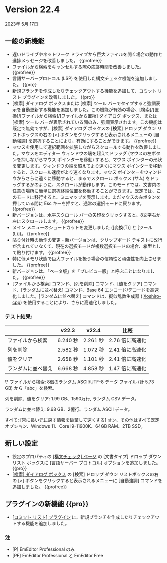 # Version 22.4

2023年 5月 17日

## 一般の新機能

- 遅いドライブやネットワーク ドライブから巨大ファイルを開く場合の動作と進捗メッセージを改善しました。 {{profree}}
- ファイルから検索をキャンセルする際の応答時間を改善しました。 {{profree}}
- 言語サーバープロトコル (LSP) を使用した構文チェック機能を追加しました。 {{pro}}
- 新規ブランチを作成したりチェックアウトする機能を追加して、コミット リスト プラグインを改善しました。 {{pro}}
- \[検索\] ダイアログ ボックスまたは \[検索\] ツール バーでタイプすると強調表示を自動更新する機能を追加しました。この機能が有効の場合、\[検索\]/\[置換\]/\[ファイルから検索\]/\[ファイルから置換\] ダイアログ ボックス、または \[検索\] ツール バーが表示されている間のみ、強調表示されます。この機能は既定で無効ですが、\[検索\] ダイアログ ボックスの \[検索\] ドロップ ダウン リストボックスの右の \[>\] ボタンをクリックすると表示されるメニューの \[自動強調\] を選択することにより、有効にすることができます。 {{profree}}
- マウスを使用して選択範囲を拡張しながらスクロールする動作を改善しました。マウスをエディター ウィンドウの端を超えてドラッグ (マウスの左ボタンを押しながらマウス ポインターを移動) すると、マウス ポインターの形状を変更します。ウィンドウの端を超えてより遠くにマウス ポインターを移動すると、スクロール速度がより速くなります。マウス ポインターをウィンドウからさらに遠くに移動すると、まるでスクロール ボックス (サム) をドラッグするかのように、スクロールが動作します。このモードでは、文書内の任意の場所に簡単に選択終端位置を移動することができます。既定では、このモードに移行すると、ミニマップを表示します。まだマウスの左ボタンを押している間に Esc キーを押すと、通常の選択モードに戻ります。 {{profree}}
- 新バージョンは、水平スクロール バーの矢印をクリックすると、8文字右か左にスクロールします。 {{profree}}
- メイン メニューのショートカットを変更しました (\[変換(T)\] と \[ツール(L)\])。 {{profree}}
- 貼り付け時の動作の変更 \- 新バージョンは、クリップボード テキストに改行が含まれていなくて、現在の選択モードが複数選択モードの場合、箱型として貼り付けます。 {{profree}}
- 特に低メモリ状態で巨大ファイルを扱う場合の信頼性と頑強性を向上させました。 {{profree}}
- 新バージョンは、「ベータ版」を「プレビュー版」と呼ぶことになりました。 {{profree}}
- \[ファイルから検索\] コマンド、\[列を削除\] コマンド、\[値をクリア\] コマンド、\[ランダムに並べ替え\] コマンド、Base 64 エンコード/デコードを高速化しました。\[ランダムに並べ替え\] コマンドは、擬似乱数生成器 ( [Xoshiro-cpp](https://github.com/Reputeless/Xoshiro-cpp)) を使用することにより、さらに高速化しました。

### テスト結果:

|  | v22.3 | v22.4 | 比較 |
| --- | --- | --- | --- |
| ファイルから検索 | 6.240 秒 | 2.261 秒 | 2.76 倍に高速化 |
| 列を削除 | 2.582 秒 | 1.072 秒 | 2.41 倍に高速化 |
| 値をクリア | 2.658 秒 | 1.101 秒 | 2.41 倍に高速化 |
| ランダムに並べ替え | 6.668 秒 | 4.858 秒 | 1.47 倍に高速化 |

\\* ファイルから検索: 8個のランダム ASCII/UTF-8 データ ファイル (計 5.73 GB) から「abc」を検索。

列を削除、値をクリア: 1.99 GB、1590万行, ランダム CSV データ。

ランダムに並べ替え: 9.68 GB、2億行、ランダム ASCII データ。

すべて: \[常に長い元に戻す情報を破棄して速くする\] オン、その他はすべて既定オプション、Windows 11、Core i9-11900K、64GB RAM、2TB SSD。

## 新しい設定

- 設定のプロパティの [\[構文チェック\] ページ](../dlg/properties/validation/index) の \[文書タイプ\] ドロップ ダウン リスト ボックスに \[言語サーバー プロトコル\] オプションを追加しました。 {{pro}}
- [\[検索\] ダイアログ ボックス](../dlg/find/index) の \[検索\] ドロップ ダウン リストボックスの右の \[>\] ボタンをクリックすると表示されるメニューに \[自動強調\] コマンドを追加しました。 {{profree}}

## プラグインの新機能 {{pro}}

- [\[コミット リスト\] プラグイン](../howto/plugin/plugin_commit_list) に、新規ブランチを作成したりチェックアウトする機能を追加しました。

### 注

- \[P\] EmEditor Professional のみ
- \[PF\] EmEditor Professional と EmEditor Free
